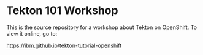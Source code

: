 # Tekton 101 Workshop

This is the source repository for a workshop about Tekton on OpenShift. To view it online, go to:

<https://ibm.github.io/tekton-tutorial-openshift>
